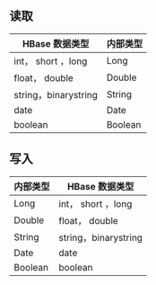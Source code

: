 ## 读取

| HBase 数据类型 | 内部类型 | 
|---------|---------|
| int， short ，long	| Long| 
| float， double	| Double| 
| string，binarystring	| String| 
| date	| Date
| boolean	| Boolean| 

## 写入

| 内部类型 | HBase 数据类型 |
|---------|---------|
| Long	| int， short ，long| 
| Double	| float， double| 
| String	| string，binarystring| 
| Date	| date| 
| Boolean	| boolean| 
